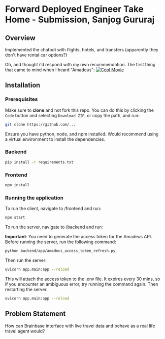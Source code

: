 # Forward Deployed Engineer Take Home - Submission, Sanjog Gururaj

## Overview

Implemented the chatbot with flights, hotels, and transfers (apparently they don't have rental car options?)

Oh, and thought i'd respond with my own recommendation. The first thing that came to mind when I heard "Amadeus":
[![Cool Movie](https://img.youtube.com/vi/awqqTGI4B-c/0.jpg)](https://www.youtube.com/watch?v=awqqTGI4B-c)


## Installation

### Prerequisites

Make sure to **clone** and not fork this repo. You can do this by clicking the `Code` button and selecting `Download ZIP`, or copy the path, and run:

```bash
git clone https://github.com/...
```

Ensure you have python, node, and npm installed. Would recommend using a virtual environment to install the dependencies.

### Backend

```bash
pip install -r requirements.txt
```

### Frontend

```bash
npm install
```

### Running the application
To run the client, navigate to /frontend and run:

```bash
npm start
```

To run the server, navigate to /backend and run:

**Important**: You need to generate the access token for the Amadeus API. Before running the server, run the following command:

```bash
python backend/app/amadeus_access_token_refresh.py
```

Then run the server:

```bash
uvicorn app.main:app --reload
```

This will attach the access token to the .env file. It expires every 30 mins, so if you encounter an ambiguous error, try running the command again. Then restarting the server.

```bash
uvicorn app.main:app --reload
```

## Problem Statement

How can Brainbase interface with live travel data and behave as a real life travel agent would?

